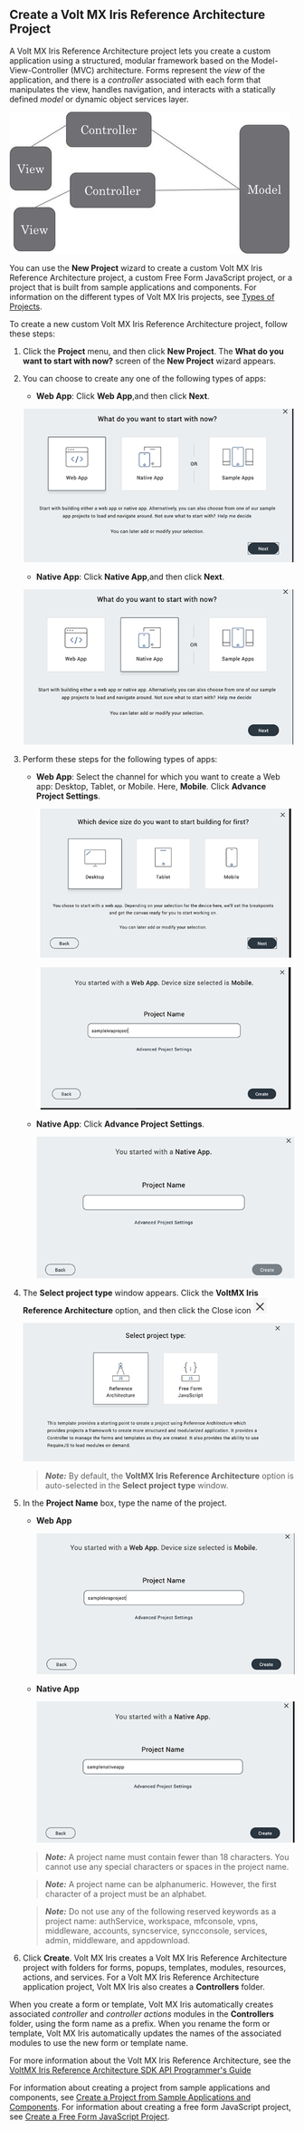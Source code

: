                           


Create a Volt MX Iris Reference Architecture Project
----------------------------------------------------------

A Volt MX Iris Reference Architecture project lets you create a custom application using a structured, modular framework based on the Model-View-Controller (MVC) architecture. Forms represent the _view_ of the application, and there is a _controller_ associated with each form that manipulates the view, handles navigation, and interacts with a statically defined _model_ or dynamic object services layer.


![](Resources/Images/MVC.png)


You can use the **New Project** wizard to create a custom Volt MX Iris Reference Architecture project, a custom Free Form JavaScript project, or a project that is built from sample applications and components. For information on the different types of Volt MX Iris projects, see [Types of Projects](TypesOfProjects.md).

To create a new custom Volt MX Iris Reference Architecture project, follow these steps: 

1.  Click the **Project** menu, and then click **New Project**. The **What do you want to start with now?** screen of the **New Project** wizard appears.
2.  You can choose to create any one of the following types of apps:


    *   **Web App**: Click **Web App**,and then click **Next**.  

          
       ![](Resources/Images/CreateWebApp_566x320.png)


    *   **Native App**: Click **Native App**,and then click
         **Next**.  

          

       ![](Resources/Images/CreateNativeApp_590x336.png)



3.  Perform these steps for the following types of apps:


    *   **Web App**: Select the channel for which you want to create a Web app: Desktop, Tablet, or Mobile. Here, **Mobile**. Click **Advance Project Settings**.  
          


        ![](Resources/Images/MobileWebApp_656x378.png)  
          


        ![](Resources/Images/MobileWebAppKRA_615x339.png)



    *   **Native App**: Click **Advance Project Settings**.  
          


        ![](Resources/Images/StartNativeApp_635x348.png)



4.  The **Select project type** window appears. Click the **VoltMX Iris Reference Architecture** option, and then click the Close icon ![](Resources/Images/CloseIcon_24x28.png) 
      


       ![](Resources/Images/KRAProject_709x359.png)



     > **_Note:_** By default, the **VoltMX Iris Reference Architecture** option is auto-selected in the **Select project type** window.


5.  In the **Project Name** box, type the name of the project.
    *   **Web App**  
          

        ![](Resources/Images/SampleKRAMobileNativeApp_581x317.png)


    *   **Native App**  

          
        ![](Resources/Images/SampleNativeApp_555x303.png)


     > **_Note:_** A project name must contain fewer than 18 characters. You cannot use any special characters or spaces in the project name.

     > **_Note:_** A project name can be alphanumeric. However, the first character of a project must be an alphabet.

     > **_Note:_** Do not use any of the following reserved keywords as a project name: authService, workspace, mfconsole, vpns, middleware, accounts, syncservice, syncconsole, services, admin, middleware, and appdownload.  

6.  Click **Create**. Volt MX Iris creates a Volt MX Iris Reference Architecture project with folders for forms, popups, templates, modules, resources, actions, and services. For a Volt MX Iris Reference Architecture application project, Volt MX Iris also creates a **Controllers** folder.

When you create a form or template, Volt MX Iris automatically creates associated _controller_ and _controller actions_ modules in the **Controllers** folder, using the form name as a prefix. When you rename the form or template, Volt MX Iris automatically updates the names of the associated modules to use the new form or template name.

For more information about the Volt MX Iris Reference Architecture, see the [VoltMX Iris Reference Architecture SDK API Programmer's Guide](../../../Iris/voltmx_ref_arch_api/Content/VoltMX_Reference_Architecture_Guide.md)

For information about creating a project from sample applications and components, see [Create a Project from Sample Applications and Components](CreateFromSampleApp.md). For information about creating a free form JavaScript project, see [Create a Free Form JavaScript Project](CreateNewProject.md).
